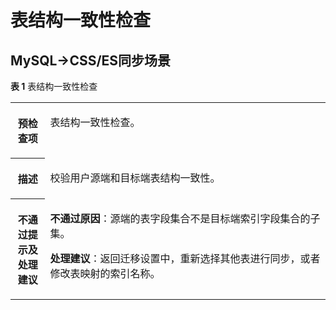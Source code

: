 # 表结构一致性检查<a name="drs_16_1138"></a>

## MySQL-\>CSS/ES同步场景<a name="section64975410438"></a>

**表 1**  表结构一致性检查

<a name="table54971246432"></a>
<table><tbody><tr id="row104971942433"><th class="firstcol" valign="top" width="11%" id="mcps1.2.3.1.1"><p id="p10506242431"><a name="p10506242431"></a><a name="p10506242431"></a><strong id="b175063411432"><a name="b175063411432"></a><a name="b175063411432"></a>预检查项</strong></p>
</th>
<td class="cellrowborder" valign="top" width="89%" headers="mcps1.2.3.1.1 "><p id="p5506249433"><a name="p5506249433"></a><a name="p5506249433"></a>表结构一致性检查。</p>
</td>
</tr>
<tr id="row75062454315"><th class="firstcol" valign="top" width="11%" id="mcps1.2.3.2.1"><p id="p2507114174313"><a name="p2507114174313"></a><a name="p2507114174313"></a><strong id="b95077416433"><a name="b95077416433"></a><a name="b95077416433"></a>描述</strong></p>
</th>
<td class="cellrowborder" valign="top" width="89%" headers="mcps1.2.3.2.1 "><p id="p450794164315"><a name="p450794164315"></a><a name="p450794164315"></a>校验用户源端和目标端表结构一致性。</p>
</td>
</tr>
<tr id="row1450764134317"><th class="firstcol" valign="top" width="11%" id="mcps1.2.3.3.1"><p id="p6507154114310"><a name="p6507154114310"></a><a name="p6507154114310"></a><strong id="b1350794174317"><a name="b1350794174317"></a><a name="b1350794174317"></a>不通过提示及<strong id="b550712434318"><a name="b550712434318"></a><a name="b550712434318"></a>处理建议</strong></strong></p>
</th>
<td class="cellrowborder" valign="top" width="89%" headers="mcps1.2.3.3.1 "><p id="p111662023114411"><a name="p111662023114411"></a><a name="p111662023114411"></a><strong id="b816542315447"><a name="b816542315447"></a><a name="b816542315447"></a>不通过原因</strong>：源端的表字段集合不是目标端索引字段集合的子集。</p>
<p id="p1350716412433"><a name="p1350716412433"></a><a name="p1350716412433"></a><strong id="b155071345436"><a name="b155071345436"></a><a name="b155071345436"></a>处理建议</strong>：返回迁移设置中，重新选择其他表进行同步，或者修改表映射的索引名称。</p>
</td>
</tr>
</tbody>
</table>

